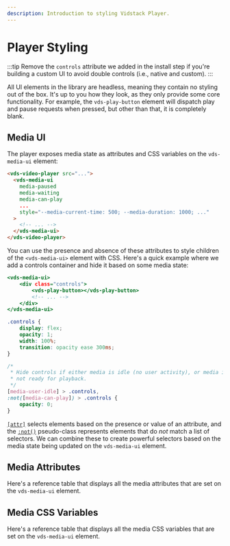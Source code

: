 ```yaml
---
description: Introduction to styling Vidstack Player.
---
```


# Player Styling

:::tip
Remove the `controls` attribute we added in the install step if you're building a custom UI to
avoid double controls (i.e., native and custom).
:::

All UI elements in the library are headless, meaning they contain no styling out of the box. It's
up to you how they look, as they only provide some core functionality. For example,
the `vds-play-button` element will dispatch play and pause requests when pressed, but other than
that, it is completely blank.

## Media UI

The player exposes media state as attributes and CSS variables on the `vds-media-ui` element:

```html
<vds-video-player src="...">
  <vds-media-ui
    media-paused
    media-waiting
    media-can-play
    ...
    style="--media-current-time: 500; --media-duration: 1000; ..."
  >
    <!-- ... -->
  </vds-media-ui>
</vds-video-player>
```

You can use the presence and absence of these attributes to style children of the
`<vds-media-ui>` element with CSS. Here's a quick example where we add a controls container and
hide it based on some media state:

```html:title=player.html
<vds-media-ui>
	<div class="controls">
		<vds-play-button></vds-play-button>
		<!-- ... -->
	</div>
</vds-media-ui>
```

```css:title=player.css
.controls {
	display: flex;
	opacity: 1;
	width: 100%;
	transition: opacity ease 300ms;
}

/*
 * Hide controls if either media is idle (no user activity), or media is
 * not ready for playback.
 */
[media-user-idle] > .controls,
:not([media-can-play]) > .controls {
	opacity: 0;
}
```

[`[attr]`](https://developer.mozilla.org/en-US/docs/Web/CSS/Attribute_selectors) selects
elements based on the presence or value of an attribute, and the [`:not()`](https://developer.mozilla.org/en-US/docs/Web/CSS/:not)
pseudo-class represents elements that do _not_ match a list of selectors. We can combine these to
create powerful selectors based on the media state being updated on the `vds-media-ui` element.

## Media Attributes

Here's a reference table that displays all the media attributes that are set on the `vds-media-ui`
element.

<script>
import MediaAttrsTable from '$components/reference/MediaAttrsTable.md';
</script>

<MediaAttrsTable  />

## Media CSS Variables

Here's a reference table that displays all the media CSS variables that are set on the `vds-media-ui`
element.

<script>
import MediaVarsTable from '$components/reference/MediaVarsTable.md';
</script>

<MediaVarsTable />
